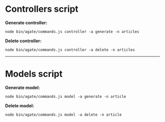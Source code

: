 # Controllers script

**Generate controller:**

`node bin/agate/commands.js controller -a generate -n articles`

**Delete controller:**

`node bin/agate/commands.js controller -a delete -n articles`

---

# Models script

**Generate model:**

`node bin/agate/commands.js model -a generate -n article`

**Delete model:**

`node bin/agate/commands.js model -a delete -n article`
